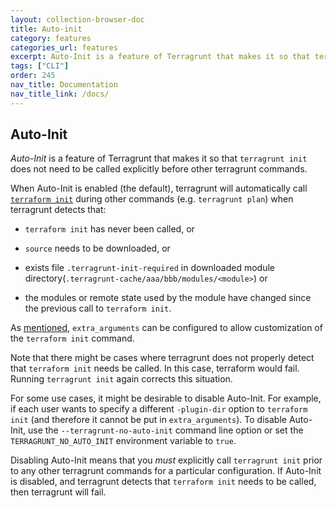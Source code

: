 ```yaml
---
layout: collection-browser-doc
title: Auto-init
category: features
categories_url: features
excerpt: Auto-Init is a feature of Terragrunt that makes it so that terragrunt init does not need to be called explicitly before other terragrunt commands.
tags: ["CLI"]
order: 245
nav_title: Documentation
nav_title_link: /docs/
---
```

## Auto-Init

*Auto-Init* is a feature of Terragrunt that makes it so that `terragrunt init` does not need to be called explicitly before other terragrunt commands.

When Auto-Init is enabled (the default), terragrunt will automatically call [`terraform init`](https://www.terraform.io/docs/commands/init.html) during other commands (e.g. `terragrunt plan`) when terragrunt detects that:

- `terraform init` has never been called, or

- `source` needs to be downloaded, or

- exists file `.terragrunt-init-required` in downloaded module directory(`.terragrunt-cache/aaa/bbb/modules/<module>`) or

- the modules or remote state used by the module have changed since the previous call to `terraform init`.

As [mentioned]({{site.baseurl}}/docs/features/keep-your-cli-flags-dry/#extra_arguments-for-init), `extra_arguments` can be configured to allow customization of the `terraform init` command.

Note that there might be cases where terragrunt does not properly detect that `terraform init` needs be called. In this case, terraform would fail. Running `terragrunt init` again corrects this situation.

For some use cases, it might be desirable to disable Auto-Init. For example, if each user wants to specify a different `-plugin-dir` option to `terraform init` (and therefore it cannot be put in `extra_arguments`). To disable Auto-Init, use the `--terragrunt-no-auto-init` command line option or set the `TERRAGRUNT_NO_AUTO_INIT` environment variable to `true`.

Disabling Auto-Init means that you *must* explicitly call `terragrunt init` prior to any other terragrunt commands for a particular configuration. If Auto-Init is disabled, and terragrunt detects that `terraform init` needs to be called, then terragrunt will fail.
